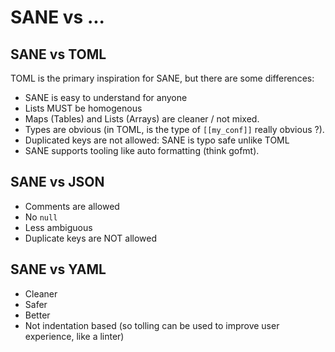 # SANE vs ...


## SANE vs TOML

TOML is the primary inspiration for SANE, but there are some differences:

* SANE is easy to understand for anyone
* Lists MUST be homogenous
* Maps (Tables) and Lists (Arrays) are cleaner / not mixed.
* Types are obvious (in TOML, is the type of `[[my_conf]]` really obvious ?).
* Duplicated keys are not allowed: SANE is typo safe unlike TOML
* SANE supports tooling like auto formatting (think gofmt).


## SANE vs JSON

* Comments are allowed
* No `null`
* Less ambiguous
* Duplicate keys are NOT allowed


## SANE vs YAML

* Cleaner
* Safer
* Better
* Not indentation based (so tolling can be used to improve user experience, like a linter)
